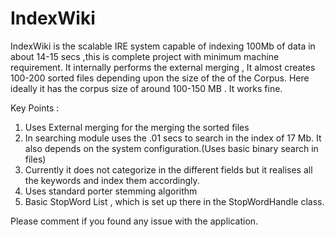 IndexWiki
=========

IndexWiki is the scalable IRE system capable of indexing 100Mb of data in 
about 14-15 secs ,this is complete project with minimum machine requirement.
It internally performs the external merging , It almost creates 100-200 sorted
files depending upon the size of the of the Corpus. Here ideally it has the 
corpus size of around 100-150 MB . It works fine.


Key Points : 
	
1. Uses External merging for the merging the sorted files
2. In searching module uses the .01 secs to search in the index of
   17 Mb. It also depends on the system configuration.(Uses basic
   binary search in files)
3. Currently it does not categorize in the different fields but it
   realises all the keywords and index them accordingly.
4. Uses standard porter stemming algorithm
5. Basic StopWord List , which is set up there in the StopWordHandle 
   class.


Please comment if you found any issue with the application.

